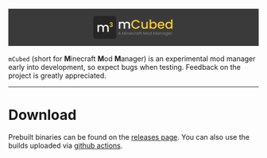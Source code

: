 ![Project Banner](images/banner.png)

`mCubed` (short for **M**inecraft **M**od **M**anager) is an experimental mod manager early into development, so expect bugs when testing. Feedback on the project is greatly appreciated.

---

# Download

Prebuilt binaries can be found on the [releases page](https://github.com/4JX/mCubed/releases). You can also use the builds uploaded via [github actions](https://github.com/4JX/mCubed/actions).
